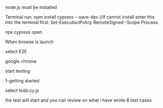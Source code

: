 node.js must be installed




Terminal run:
npm install cypress --save-dev     //if cannot install enter this into the terminal first: Set-ExecutionPolicy RemoteSigned -Scope Process


npx cypress open


When browse is launch 



select E2E                


google chrome


start testing 


1-getting started


select todo.cy.js



the test will start and you can review on what i have wrote 8 test cases
